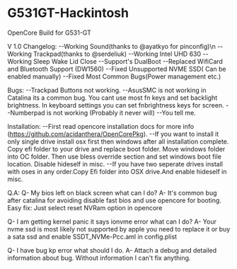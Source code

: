 # G531GT-Hackintosh
OpenCore Build for G531-GT

V 1.0 Changelog:
--Working Sound(thanks to @ayatkyo for pinconfig)\n
--Working Trackpad(thanks to @serdeliuk)
--Working Intel UHD 630
--Working Sleep Wake Lid Close
--Support's DualBoot
--Replaced WifiCard and Bluetooth Support (DW1560)
--Fixed Unsupported NVME SSD( Can be enabled manually)
--Fixed Most Common Bugs(Power management etc.)

Bugs:
--Trackpad Buttons not working.
--AsusSMC is not working in Catalina its a common bug. You cant use most fn keys and set backlight brightness. In keyboard
settings you can set fnbrightness keys for screen.
--Numberpad is not working (Probably it never will)
--You tell me.

Installation:
--First read opencore installation docs for more info (https://github.com/acidanthera/OpenCorePkg). 
--If you want to install it only single drive install osx first then windows after all installation complete.
Copy efi folder to your drive and replace boot folder. Move windows folder into OC folder. Then use bless override
section and set windows boot file location. Disable hideself in misc.
--If you have two seperate drives install with oses in any order.Copy Efi folder into OSX drive.And enable hideself in misc.


Q.A:
Q- My bios left on black screen what can I do? 
A- It's common bug after catalina for avoiding disable fast bios and use opencore for booting. 
Easy fix: Just select reset NVRam option in opencore

Q- I am getting kernel panic it says ionvme error what can I do?
A- Your nvme ssd is most likely not supported by apple you need to replace it or buy a sata ssd and enable SSDT_NVMe-Pcc.aml
in config.plist

Q- I have bug kp error what should I do. 
A- Attach a debug and detailed information about bug. Without information I can't fix
anything.



